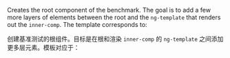 Creates the root component of the benchmark. The goal is to add a few more layers of elements
between the root and the `ng-template` that renders out the `inner-comp`.
The template corresponds to:

创建基准测试的根组件。目标是在根和渲染 `inner-comp` 的 `ng-template`
之间添加更多层元素。模板对应于：